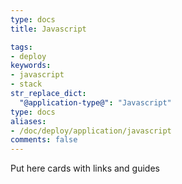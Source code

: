 ```yaml
---
type: docs
title: Javascript

tags:
- deploy
keywords:
- javascript
- stack
str_replace_dict:
  "@application-type@": "Javascript"
type: docs
aliases:
- /doc/deploy/application/javascript
comments: false
---
```


Put here cards with links and guides
